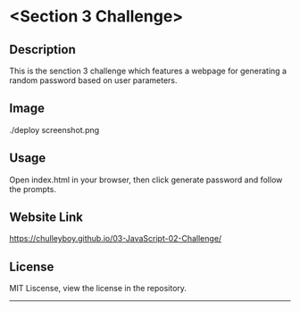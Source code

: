 # <Section 3 Challenge>

## Description

This is the senction 3 challenge which features a webpage for generating a random password based on user parameters.

## Image

./deploy screenshot.png

## Usage

Open index.html in your browser, then click generate password and follow the prompts.

## Website Link

https://chulleyboy.github.io/03-JavaScript-02-Challenge/

## License

MIT Liscense, view the license in the repository.

---

